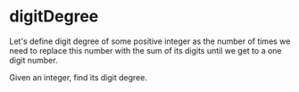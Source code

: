 <h1>digitDegree
</h1>
<p>Let's define digit degree of some positive integer as the number of times we need to replace this number with the sum of its digits until we get to a one digit number.

Given an integer, find its digit degree.
 </p>

